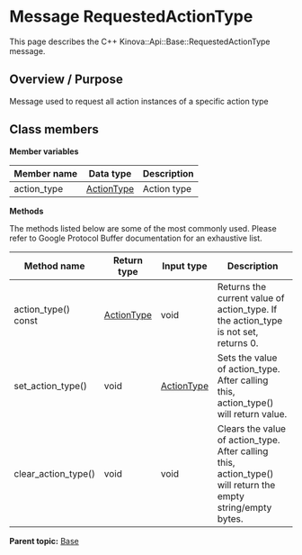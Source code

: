 # Message RequestedActionType

This page describes the C++ Kinova::Api::Base::RequestedActionType message.

## Overview / Purpose

Message used to request all action instances of a specific action type

## Class members

 **Member variables** 

|Member name|Data type|Description|
|-----------|---------|-----------|
|action\_type| [ActionType](enm_Base_ActionType.md#)|Action type|

 **Methods** 

The methods listed below are some of the most commonly used. Please refer to Google Protocol Buffer documentation for an exhaustive list.

|Method name|Return type|Input type|Description|
|-----------|-----------|----------|-----------|
|action\_type\(\) const| [ActionType](enm_Base_ActionType.md#)|void|Returns the current value of action\_type. If the action\_type is not set, returns 0.|
|set\_action\_type\(\)|void| [ActionType](enm_Base_ActionType.md#)|Sets the value of action\_type. After calling this, action\_type\(\) will return value.|
|clear\_action\_type\(\)|void|void|Clears the value of action\_type. After calling this, action\_type\(\) will return the empty string/empty bytes.|

**Parent topic:** [Base](../references/summary_Base.md)

